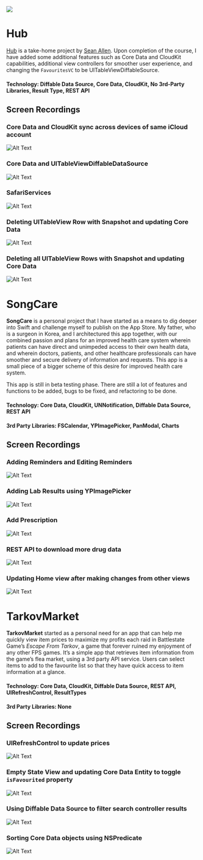 <a href="https://twitter.com/chriisong" target="_blank"><img src="https://img.shields.io/badge/twitter-@chriisong-blue.svg?style=for-the-badge&logo=twitter&logoColor=white"></a>

# Hub

[Hub](https://github.com/chriisong/GitHubFollowers) is a take-home project by [Sean Allen](https://github.com/sallen0400). Upon completion of the course, I have added some additional features such as Core Data and CloudKit capabilities, additional view controllers for smoother user experience, and changing the `FavouritesVC` to be UITableViewDiffableSource.

#### Technology: Diffable Data Source, Core Data, CloudKit, No 3rd-Party Libraries, Result Type, REST API

## Screen Recordings

### Core Data and CloudKit sync across devices of same iCloud account
![Alt Text](HubGifs/CloudKit.gif)

### Core Data and UITableViewDiffableDataSource
![Alt Text](HubGifs/Diffing.gif)

### SafariServices
![Alt Text](HubGifs/Safari.gif)

### Deleting UITableView Row with Snapshot and updating Core Data
![Alt Text](HubGifs/SnapshotDelete.gif)

### Deleting all UITableView Rows with Snapshot and updating Core Data
![Alt Text](HubGifs/CoreDataDeleteAll.gif)

# SongCare
**SongCare** is a personal project that I have started as a means to dig deeper into Swift and challenge myself to publish on the App Store. My father, who is a surgeon in Korea, and I architectured this app together, with our combined passion and plans for an improved health care system wherein patients can have direct and unimpeded access to their own health data, and wherein doctors, patients, and other healthcare professionals can have smoother and secure delivery of information and requests. This app is a small piece of a bigger scheme of this desire for improved health care system.

This app is still in beta testing phase. There are still a lot of features and functions to be added, bugs to be fixed, and refactoring to be done.

#### Technology: Core Data, CloudKit, UNNotification, Diffable Data Source, REST API
#### 3rd Party Libraries: FSCalendar, YPImagePicker, PanModal, Charts

## Screen Recordings

### Adding Reminders and Editing Reminders
![Alt Text](Gifs/Reminder.gif)

### Adding Lab Results using YPImagePicker
![Alt Text](Gifs/Lab-Results.gif)

### Add Prescription
![Alt Text](Gifs/Prescription.gif)

### REST API to download more drug data
![Alt Text](Gifs/DrugDB.gif)

### Updating Home view after making changes from other views
![Alt Text](Gifs/Blood-Glucose.gif)

# TarkovMarket
**TarkovMarket** started as a personal need for an app that can help me quickly view item prices to maximize my profits each raid in Battlestate Game’s *Escape From Tarkov*, a game that forever ruined my enjoyment of any other FPS games. It’s a simple app that retrieves item information from the game’s flea market, using a 3rd party API service. Users can select items to add to the favourite list so that they have quick access to item information at a glance. 

#### Technology: Core Data, CloudKit, Diffable Data Source, REST API, UIRefreshControl, ResultTypes
#### 3rd Party Libraries: None

## Screen Recordings

### UIRefreshControl to update prices 
![Alt Text](TarkovMarketGifs/UIRefreshControl.gif)

### Empty State View and updating Core Data Entity to toggle `isFavourited` property
![Alt Text](TarkovMarketGifs/EmptyState.gif)

### Using Diffable Data Source to filter search controller results
![Alt Text](TarkovMarketGifs/Diffing.gif)

### Sorting Core Data objects using NSPredicate
![Alt Text](TarkovMarketGifs/Sorting.gif)
